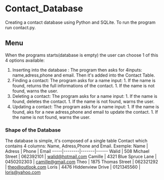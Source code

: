 # Contact_Database
Creating a contact database using Python and SQLite. To run the program run contact.py.

## Menu
When the programs starts(database is empty) the user can choose 1 of this 4 options available:
  1. Inserting into the database : The program then asks for 4inputs: name,adress,phone and email. Then it's added into the Contact Table.
  1. Finding a contact: The program asks for a name input:
    1. If the name is found, returns the full informations of the contact.
    1. If the name is not found, warns the user.
  1. Deleting a contact: The program asks for a name input:
    1. If the name is found, deletes the contact.
    1. If the name is not found, warns the user.
  1. Updating a contact: The program asks for a name input:
    1. If the name is found, aks for a new adress,phone and email to update the contact.
    1. If the name is not found, warns the user.

### Shape of the Database
The database is simple, it's composed of a single table Contact which contains 4 columns: Name, Adress,Phone and Email.
Exemple:
Name | Adress | Phone | Email
-----|--------|-------|------
Walid | 508  Michael Street | 062392101 | walid@hotmail.com
Camille | 4321  Blue Spruce Lane | 0450202303 | camille@gmail.com
Theo | 1875  Thomas Street | 062321292 | theo@outlook.com
Loris | 4476  Hiddenview Drive | 0121345560 | loris@yahoo.com
